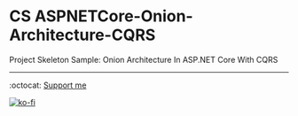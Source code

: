 # CS ASPNETCore-Onion-Architecture-CQRS

Project Skeleton Sample: Onion Architecture In ASP.NET Core With CQRS

---

:octocat: [Support me](https://github.com/FernandoCalmet)

[![ko-fi](https://www.ko-fi.com/img/githubbutton_sm.svg)](https://ko-fi.com/T6T41JKMI)